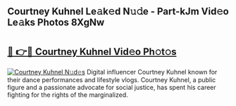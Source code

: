 ## Courtney Kuhnel Le𝚊k𝚎d N𝚞𝚍e - Part-kJm Vid𝚎o Le𝚊ks Photos 8XgNw

# <h2><a href="http://fbf32i.evod.top/?m=Courtney+Kuhnel">🔗 👉🔴 Courtney Kuhnel Vid𝚎o Ph𝚘t𝚘s</a></h2>

[![Courtney Kuhnel N𝚞d𝚎s](https://i.imgur.com/8V9OHl7.gif)](http://fbf32i.evod.top/?m=Courtney+Kuhnel)
Digital influencer Courtney Kuhnel known for their dance performances and lifestyle vlogs. Courtney Kuhnel, a public figure and a passionate advocate for social justice, has spent his career fighting for the rights of the marginalized. 
